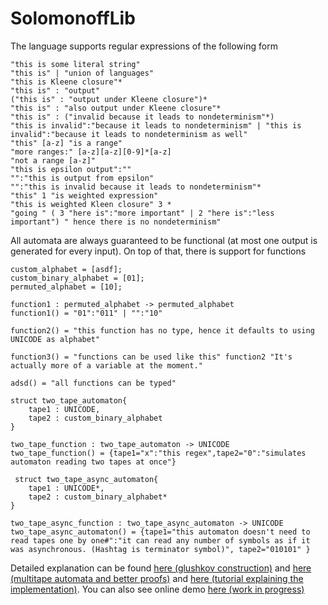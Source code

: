 # SolomonoffLib 


The language supports regular expressions of the following form

    "this is some literal string"
    "this is" | "union of languages"
    "this is Kleene closure"*
    "this is" : "output"
    ("this is" : "output under Kleene closure")*
    "this is" : "also output under Kleene closure"*
    "this is" : ("invalid because it leads to nondeterminism"*)
    "this is invalid":"because it leads to nondeterminism" | "this is invalid":"because it leads to nondeterminism as well"
    "this" [a-z] "is a range"
    "more ranges:" [a-z][a-z][0-9]*[a-z]
    "not a range [a-z]"
    "this is epsilon output":""
    "":"this is output from epsilon"
    "":"this is invalid because it leads to nondeterminism"*
    "this" 1 "is weighted expression"
    "this is weighted Kleen closure" 3 *
    "going " ( 3 "here is":"more important" | 2 "here is":"less important") " hence there is no nondeterminism"
    
All automata are always guaranteed to be functional (at most one output is generated for every input). On top of that, there is support for functions

    custom_alphabet = [asdf];
    custom_binary_alphabet = [01];
    permuted_alphabet = [10];
    
    function1 : permuted_alphabet -> permuted_alphabet
    function1() = "01":"011" | "":"10"
    
    function2() = "this function has no type, hence it defaults to using UNICODE as alphabet"
    
    function3() = "functions can be used like this" function2 "It's actually more of a variable at the moment."
    
    adsd() = "all functions can be typed"
    
    struct two_tape_automaton{
    	tape1 : UNICODE,
    	tape2 : custom_binary_alphabet
    }
    
    two_tape_function : two_tape_automaton -> UNICODE
    two_tape_function() = {tape1="x":"this regex",tape2="0":"simulates automaton reading two tapes at once"}
    
     struct two_tape_async_automaton{
    	tape1 : UNICODE*,
    	tape2 : custom_binary_alphabet*
    }
    
    two_tape_async_function : two_tape_async_automaton -> UNICODE
    two_tape_async_automaton() = {tape1="this automaton doesn't need to read tapes one by one#":"it can read any number of symbols as if it was asynchronous. (Hashtag is terminator symbol)", tape2="010101" }

Detailed explanation can be found [here (glushkov construction)](https://arxiv.org/abs/2008.02239) and [here (multitape automata and better proofs)](https://arxiv.org/abs/2007.12940) and [here (tutorial explaining the implementation)](https://aleksander-mendoza.github.io/mealy_compiler.html). You can also see online demo [here (work in progress)](https://alagris.github.io/web/main.html)